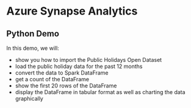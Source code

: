 # Azure Synapse Analytics
## Python Demo
In this demo, we will:

* show you how to import the Public Holidays Open Dataset
* load the public holiday data for the past 12 months
* convert the data to Spark DataFrame
* get a count of the DataFrame
* show the first 20 rows of the DataFrame
* display the DataFrame in tabular format as well as charting the data graphically
